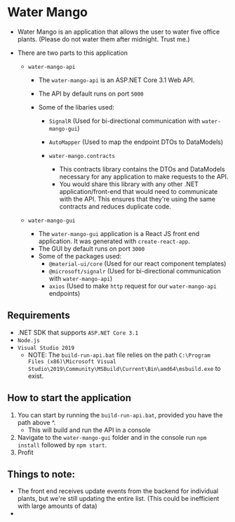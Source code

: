 # Water Mango

- Water Mango is an application that allows the user to water five office plants. (Please do not water them after midnight. Trust me.)

- There are two parts to this application

  - `water-mango-api`

    - The `water-mango-api` is an ASP.NET Core 3.1 Web API.
    - The API by default runs on port `5000`
    - Some of the libaries used:

      - `SignalR` (Used for bi-directional communication with `water-mango-gui`)
      - `AutoMapper` (Used to map the endpoint DTOs to DataModels)

      - `water-mango.contracts`
        - This contracts library contains the DTOs and DataModels necessary for any application to make requests to the API.
        - You would share this library with any other .NET application/front-end that would need to communicate with the API. This ensures that they're using the same contracts and reduces duplicate code.

  - `water-mango-gui`
    - The `water-mango-gui` application is a React JS front end application. It was generated with `create-react-app`.
    - The GUI by default runs on port `3000`
    - Some of the packages used:
      - `@material-ui/core` (Used for our react component templates)
      - `@microsoft/signalr` (Used for bi-directional communication with `water-mango-api`)
      - `axios` (Used to make `http` request for our `water-mango-api` endpoints)

## Requirements

- .NET SDK that supports `ASP.NET Core 3.1`
- `Node.js`
- `Visual Studio 2019`
  - NOTE: The `build-run-api.bat` file relies on the path `C:\Program Files (x86)\Microsoft Visual Studio\2019\Community\MSBuild\Current\Bin\amd64\msbuild.exe` to exist.

## How to start the application

1. You can start by running the `build-run-api.bat`, provided you have the path above ^.
   - This will build and run the API in a console
2. Navigate to the `water-mango-gui` folder and in the console run `npm install` followed by `npm start`.
3. Profit

## Things to note:

- The front end receives update events from the backend for individual plants, but we're still updating the entire list. (This could be inefficient with large amounts of data)
-
